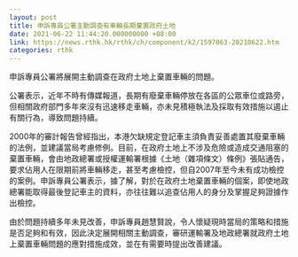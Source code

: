 ```yaml
---
layout: post
title: 申訴專員公署主動調查有車輛長期棄置政府土地
date: 2021-06-22 11:44:20.000000000 +08:00
link: https://news.rthk.hk/rthk/ch/component/k2/1597063-20210622.htm
categories: rthk
---
```


申訴專員公署將展開主動調查在政府土地上棄置車輛的問題。

公署表示，近年不時有傳媒報道，長期有廢棄車輛停放在各區的公眾車位或路旁，但相關政府部門多年來沒有迅速移走車輛，亦未見積極執法及採取有效措施以遏止有關行為，導致問題持續。
 
2000年的審計報告曾經指出，本港欠缺規定登記車主須負責妥善處置其廢棄車輛的法例，並建議當局考慮修例。目前，在政府土地上不涉及危險或造成交通阻塞的棄置車輛，會由地政總署或授權運輸署根據《土地（雜項條文）條例》張貼通告，要求佔用人在限期前將車輛移走，甚至考慮檢控，但自2007年至今未有成功檢控的案例。申訴專員公署表示，據了解，對於在政府土地棄置車輛的個案，即使地政總署能取得最後登記車主的資料，亦往往難以追查佔用人的身分及掌握足夠證據作出檢控。
 
由於問題持續多年未見改善，申訴專員趙慧賢說，令人懷疑現時當局的策略和措施是否足夠和有效，因此決定展開相關主動調查，審研運輸署及地政總署就政府土地上棄置車輛問題的應對措施成效，並在有需要時提出改善建議。
